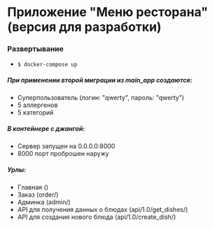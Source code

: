 # Приложение "Меню ресторана" (версия для разработки)

### Развертывание
- ```$ docker-compose up```

##### При применении второй миграции из main_app создаются:
- Суперпользователь (логин: "qwerty", пароль: "qwerty")
- 5 аллергенов
- 5 категорий

##### В контейнере с джангой:
- Cервер запущен на 0.0.0.0:8000
- 8000 порт проброшен наружу

##### Урлы:
- Главная ()
- Заказ (order/)
- Админка (admin/)
- API для получения данных о блюдах (api/1.0/get_dishes/)
- API для создания нового блюда (api/1.0/create_dish/)
